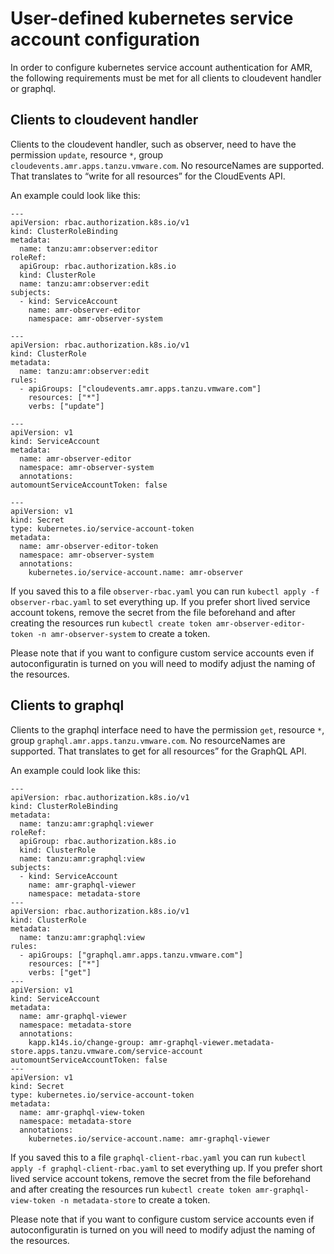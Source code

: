 # User-defined kubernetes service account configuration

In order to configure kubernetes service account authentication for AMR, the following requirements must be met for all clients to cloudevent handler or graphql.

## Clients to cloudevent handler

Clients to the cloudevent handler, such as observer, need to have the permission `update`, resource `*`, group `cloudevents.amr.apps.tanzu.vmware.com`. No resourceNames are supported. That translates to “write for all resources” for the CloudEvents API.

An example could look like this:

```
---
apiVersion: rbac.authorization.k8s.io/v1
kind: ClusterRoleBinding
metadata:
  name: tanzu:amr:observer:editor
roleRef:
  apiGroup: rbac.authorization.k8s.io
  kind: ClusterRole
  name: tanzu:amr:observer:edit
subjects:
  - kind: ServiceAccount
    name: amr-observer-editor
    namespace: amr-observer-system

---
apiVersion: rbac.authorization.k8s.io/v1
kind: ClusterRole
metadata:
  name: tanzu:amr:observer:edit
rules:
  - apiGroups: ["cloudevents.amr.apps.tanzu.vmware.com"]
    resources: ["*"]
    verbs: ["update"]

---
apiVersion: v1
kind: ServiceAccount
metadata:
  name: amr-observer-editor
  namespace: amr-observer-system
  annotations:
automountServiceAccountToken: false

---
apiVersion: v1
kind: Secret
type: kubernetes.io/service-account-token
metadata:
  name: amr-observer-editor-token
  namespace: amr-observer-system
  annotations:
    kubernetes.io/service-account.name: amr-observer
```

If you saved this to a file `observer-rbac.yaml` you can run `kubectl apply -f observer-rbac.yaml` to set everything up. If you prefer short lived service account tokens, remove the secret from the file beforehand and after creating the resources run `kubectl create token amr-observer-editor-token -n amr-observer-system` to create a token.

Please note that if you want to configure custom service accounts even if autoconfiguratin is turned on you will need to modify adjust the naming of the resources.


## Clients to graphql

Clients to the graphql interface need to have the permission `get`, resource `*`, group `graphql.amr.apps.tanzu.vmware.com`. No resourceNames are supported. That translates to get for all resources” for the GraphQL API.

An example could look like this:

```
---
apiVersion: rbac.authorization.k8s.io/v1
kind: ClusterRoleBinding
metadata:
  name: tanzu:amr:graphql:viewer
roleRef:
  apiGroup: rbac.authorization.k8s.io
  kind: ClusterRole
  name: tanzu:amr:graphql:view
subjects:
  - kind: ServiceAccount
    name: amr-graphql-viewer
    namespace: metadata-store
---
apiVersion: rbac.authorization.k8s.io/v1
kind: ClusterRole
metadata:
  name: tanzu:amr:graphql:view
rules:
  - apiGroups: ["graphql.amr.apps.tanzu.vmware.com"]
    resources: ["*"]
    verbs: ["get"]
---
apiVersion: v1
kind: ServiceAccount
metadata:
  name: amr-graphql-viewer
  namespace: metadata-store
  annotations:
    kapp.k14s.io/change-group: amr-graphql-viewer.metadata-store.apps.tanzu.vmware.com/service-account
automountServiceAccountToken: false
---
apiVersion: v1
kind: Secret
type: kubernetes.io/service-account-token
metadata:
  name: amr-graphql-view-token
  namespace: metadata-store
  annotations:
    kubernetes.io/service-account.name: amr-graphql-viewer
```

If you saved this to a file `graphql-client-rbac.yaml` you can run `kubectl apply -f graphql-client-rbac.yaml` to set everything up. If you prefer short lived service account tokens, remove the secret from the file beforehand and after creating the resources run `kubectl create token amr-graphql-view-token -n metadata-store` to create a token.

Please note that if you want to configure custom service accounts even if autoconfiguratin is turned on you will need to modify adjust the naming of the resources.